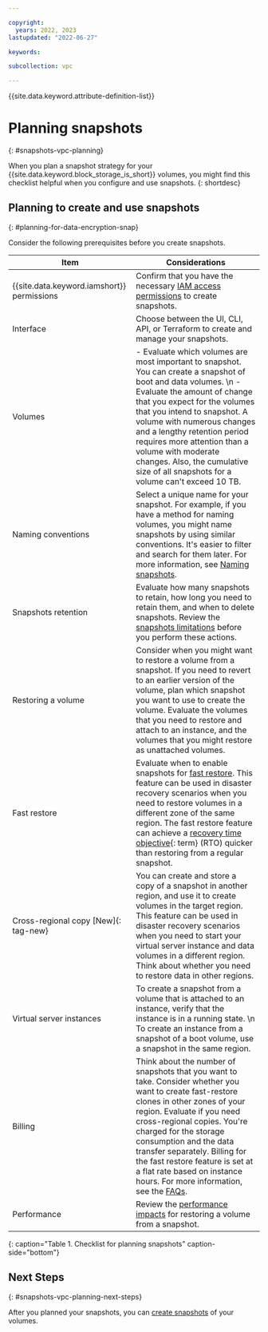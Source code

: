```yaml
---

copyright:
  years: 2022, 2023
lastupdated: "2022-06-27"

keywords:

subcollection: vpc

---
```


{{site.data.keyword.attribute-definition-list}}

# Planning snapshots
{: #snapshots-vpc-planning}

When you plan a snapshot strategy for your {{site.data.keyword.block_storage_is_short}} volumes, you might find this checklist helpful when you configure and use snapshots.
{: shortdesc}

## Planning to create and use snapshots
{: #planning-for-data-encryption-snap}

Consider the following prerequisites before you create snapshots.

| Item | Considerations |
|------|----------------|
| {{site.data.keyword.iamshort}} permissions | Confirm that you have the necessary [IAM access permissions](/docs/vpc?topic=vpc-snapshots-vpc-manage#snapshots-vpc-iam) to create snapshots. |
| Interface | Choose between the UI, CLI, API, or Terraform to create and manage your snapshots. |
| Volumes | - Evaluate which volumes are most important to snapshot. You can create a snapshot of boot and data volumes. \n - Evaluate the amount of change that you expect for the volumes that you intend to snapshot. A volume with numerous changes and a lengthy retention period requires more attention than a volume with moderate changes. Also, the cumulative size of all snapshots for a volume can't exceed 10 TB. |
| Naming conventions | Select a unique name for your snapshot. For example, if you have a method for naming volumes, you might name snapshots by using similar conventions. It's easier to filter and search for them later. For more information, see [Naming snapshots](/docs/vpc?topic=vpc-snapshots-vpc-manage#snapshots-vpc-naming). |
| Snapshots retention | Evaluate how many snapshots to retain, how long you need to retain them, and when to delete snapshots. Review the [snapshots limitations](/docs/vpc?topic=vpc-snapshots-vpc-about#snapshots-vpc-limitations) before you perform these actions. |
| Restoring a volume | Consider when you might want to restore a volume from a snapshot. If you need to revert to an earlier version of the volume, plan which snapshot you want to use to create the volume. Evaluate the volumes that you need to restore and attach to an instance, and the volumes that you might restore as unattached volumes. |
| Fast restore | Evaluate when to enable snapshots for [fast restore](/docs/vpc?topic=vpc-snapshots-vpc-restore#snapshots-vpc-use-fast-restore). This feature can be used in disaster recovery scenarios when you need to restore volumes in a different zone of the same region. The fast restore feature can achieve a [recovery time objective](#x3167918){: term} (RTO) quicker than restoring from a regular snapshot. |
| Cross-regional copy [New]{: tag-new} | You can create and store a copy of a snapshot in another region, and use it to create volumes in the target region. This feature can be used in disaster recovery scenarios when you need to start your virtual server instance and data volumes in a different region. Think about whether you need to restore data in other regions. |
| Virtual server instances | To create a snapshot from a volume that is attached to an instance, verify that the instance is in a running state. \n To create an instance from a snapshot of a boot volume, use a snapshot in the same region. |
| Billing | Think about the number of snapshots that you want to take. Consider whether you want to create fast-restore clones in other zones of your region. Evaluate if you need cross-regional copies. You're charged for the storage consumption and the data transfer separately. Billing for the fast restore feature is set at a flat rate based on instance hours. For more information, see the [FAQs](/docs/vpc?topic=vpc-snapshots-vpc-faqs&interface=api#faq-snapshot-pricing). |
| Performance | Review the [performance impacts](/docs/vpc?topic=vpc-snapshots-vpc-restore#snapshots-performance-considerations) for restoring a volume from a snapshot. |
{: caption="Table 1. Checklist for planning snapshots" caption-side="bottom"}

## Next Steps
{: #snapshots-vpc-planning-next-steps}

After you planned your snapshots, you can [create snapshots](/docs/vpc?topic=vpc-snapshots-vpc-create#snapshots-vpc-create) of your volumes.
